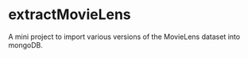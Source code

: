 # extractMovieLens
A mini project to import various versions of the MovieLens dataset into mongoDB. 
